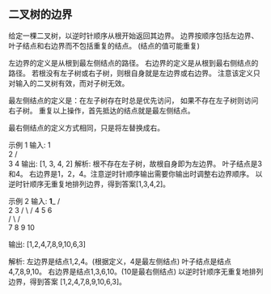 ## 二叉树的边界

给定一棵二叉树，以逆时针顺序从根开始返回其边界。
边界按顺序包括左边界、叶子结点和右边界而不包括重复的结点。 (结点的值可能重复)

左边界的定义是从根到最左侧结点的路径。
右边界的定义是从根到最右侧结点的路径。
若根没有左子树或右子树，则根自身就是左边界或右边界。
注意该定义只对输入的二叉树有效，而对子树无效。

最左侧结点的定义是：在左子树存在时总是优先访问，
如果不存在左子树则访问右子树。
重复以上操作，首先抵达的结点就是最左侧结点。

最右侧结点的定义方式相同，只是将左替换成右。

示例 1
输入:
1
\
2
/ \
3   4
输出:
[1, 3, 4, 2]
解析:
根不存在左子树，故根自身即为左边界。
叶子结点是3和4。
右边界是1，2，4。注意逆时针顺序输出需要你输出时调整右边界顺序。
以逆时针顺序无重复地排列边界，得到答案[1,3,4,2]。

示例 2
输入:
____1_____
/          \
2            3
/ \          /
4   5        6   
/ \      / \
7   8    9  10

输出:
[1,2,4,7,8,9,10,6,3]

解析:
左边界是结点1,2,4。(根据定义，4是最左侧结点)
叶子结点是结点4,7,8,9,10。
右边界是结点1,3,6,10。(10是最右侧结点)
以逆时针顺序无重复地排列边界，得到答案 [1,2,4,7,8,9,10,6,3]。
